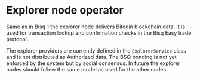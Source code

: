 # Explorer node operator

Same as in Bisq 1 the explorer node delivers Bitcoin blockchain data.
It is used for transaction lookup and confirmation checks in the Bisq Easy trade protocol.

The explorer providers are currently defined in the `ExplorerService` class and is not distributed as Authorized data.
The BSQ bonding is not yet enforced by the system but by social consensus. In future the explorer nodes should follow
the same model as used for the other nodes.